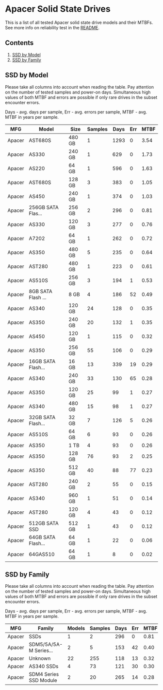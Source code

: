 Apacer Solid State Drives
=========================

This is a list of all tested Apacer solid state drive models and their MTBFs. See
more info on reliability test in the [README](https://github.com/linuxhw/SMART).

Contents
--------

1. [ SSD by Model  ](#ssd-by-model)
2. [ SSD by Family ](#ssd-by-family)

SSD by Model
------------

Please take all columns into account when reading the table. Pay attention on the
number of tested samples and power-on days. Simultaneous high values of both MTBF
and errors are possible if only rare drives in the subset encounter errors.

Days - avg. days per sample,
Err  - avg. errors per sample,
MTBF - avg. MTBF in years per sample.

| MFG       | Model              | Size   | Samples | Days  | Err   | MTBF |
|-----------|--------------------|--------|---------|-------|-------|------|
| Apacer    | AST680S            | 480 GB | 1       | 1293  | 0     | 3.54   |
| Apacer    | AS330              | 240 GB | 1       | 629   | 0     | 1.73   |
| Apacer    | AS220              | 64 GB  | 1       | 596   | 0     | 1.63   |
| Apacer    | AST680S            | 128 GB | 3       | 383   | 0     | 1.05   |
| Apacer    | AS450              | 240 GB | 1       | 374   | 0     | 1.03   |
| Apacer    | 256GB SATA Flas... | 256 GB | 2       | 296   | 0     | 0.81   |
| Apacer    | AS330              | 120 GB | 3       | 277   | 0     | 0.76   |
| Apacer    | A7202              | 64 GB  | 1       | 262   | 0     | 0.72   |
| Apacer    | AS350              | 480 GB | 5       | 235   | 0     | 0.64   |
| Apacer    | AST280             | 480 GB | 1       | 223   | 0     | 0.61   |
| Apacer    | AS510S             | 256 GB | 3       | 194   | 1     | 0.53   |
| Apacer    | 8GB SATA Flash ... | 8 GB   | 4       | 186   | 52    | 0.49   |
| Apacer    | AS340              | 120 GB | 24      | 128   | 0     | 0.35   |
| Apacer    | AS350              | 240 GB | 20      | 132   | 1     | 0.35   |
| Apacer    | AS450              | 120 GB | 1       | 115   | 0     | 0.32   |
| Apacer    | AS350              | 256 GB | 55      | 106   | 0     | 0.29   |
| Apacer    | 16GB SATA Flash... | 16 GB  | 13      | 339   | 19    | 0.29   |
| Apacer    | AS340              | 240 GB | 33      | 130   | 65    | 0.28   |
| Apacer    | AS350              | 120 GB | 25      | 99    | 1     | 0.27   |
| Apacer    | AS340              | 480 GB | 15      | 98    | 1     | 0.27   |
| Apacer    | 32GB SATA Flash... | 32 GB  | 7       | 126   | 5     | 0.26   |
| Apacer    | AS510S             | 64 GB  | 6       | 93    | 0     | 0.26   |
| Apacer    | AS350              | 1 TB   | 4       | 93    | 0     | 0.26   |
| Apacer    | AS350              | 128 GB | 76      | 93    | 2     | 0.25   |
| Apacer    | AS350              | 512 GB | 40      | 88    | 77    | 0.23   |
| Apacer    | AST280             | 240 GB | 2       | 55    | 0     | 0.15   |
| Apacer    | AS340              | 960 GB | 1       | 51    | 0     | 0.14   |
| Apacer    | AST280             | 120 GB | 4       | 43    | 0     | 0.12   |
| Apacer    | 512GB SATA SSD     | 512 GB | 1       | 43    | 0     | 0.12   |
| Apacer    | 64GB SATA Flash... | 64 GB  | 1       | 22    | 0     | 0.06   |
| Apacer    | 64GAS510           | 64 GB  | 1       | 8     | 0     | 0.02   |

SSD by Family
-------------

Please take all columns into account when reading the table. Pay attention on the
number of tested samples and power-on days. Simultaneous high values of both MTBF
and errors are possible if only rare drives in the subset encounter errors.

Days - avg. days per sample,
Err  - avg. errors per sample,
MTBF - avg. MTBF in years per sample.

| MFG       | Family                 | Models | Samples | Days  | Err   | MTBF |
|-----------|------------------------|--------|---------|-------|-------|------|
| Apacer    | SSDs                   | 1      | 2       | 296   | 0     | 0.81   |
| Apacer    | SDM5/5A/5A-M Series... | 2      | 5       | 153   | 42    | 0.40   |
| Apacer    | Unknown                | 22     | 255     | 118   | 13    | 0.32   |
| Apacer    | AS340 SSDs             | 4      | 73      | 121   | 30    | 0.30   |
| Apacer    | SDM4 Series SSD Module | 2      | 20      | 265   | 14    | 0.28   |
